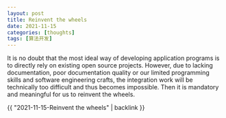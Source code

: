 ```yaml
---
layout: post
title: Reinvent the wheels
date: 2021-11-15
categories: [thoughts]
tags: [算法开发]
---
```


It is no doubt that the most ideal way of developing application programs is to directly rely on existing open source projects. However, due to lacking documentation, poor documentation quality or our limited programming skills and software engineering crafts, the integration work will be technically too difficult and thus becomes impossible. Then it is mandatory and meaningful for us to reinvent the wheels.

{{ "2021-11-15-Reinvent the wheels" | backlink }}
